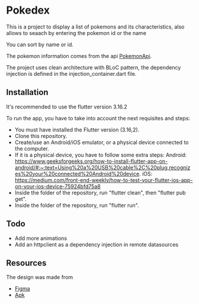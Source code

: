 # Pokedex

This is a project to display a list of pokemons and its characteristics, also allows to seaach by entering the pokemon id or the name

You can sort by name or id.

The pokemon information comes from the api [PokemonApi](https://pokeapi.co/).

The project uses clean architecture with BLoC pattern, the dependency injection is defined in the injection_container.dart file.


## Installation

It's recommended to use the flutter version 3.16.2

To run the app, you have to take into account the next requisites and steps:

* You must have installed the Flutter version (3.16,2).
* Clone this repository.
* Create/use an Android/iOS emulator, or a physical device connected to the computer.
* If it is a physical device, you have to follow some extra steps:
	Android: https://www.geeksforgeeks.org/how-to-install-flutter-app-on-android/#:~:text=Using%20a%20USB%20cable%2C%20plug,recognizes%20your%20connected%20Android%20device.
	iOS: https://medium.com/front-end-weekly/how-to-test-your-flutter-ios-app-on-your-ios-device-75924bfd75a8
* Inside the folder of the repository, run "flutter clean", then "flutter pub get".
* Inside the folder of the repository, run "flutter run".


## Todo
- Add more animations
- Add an httpclient as a dependency injection in remote datasources

## Resources
The design was made from 
- [Figma](https://www.figma.com/file/jIIrEkkQifoCVKLtVoFkK1/Pok%C3%A9dex-(Community)?type=design&mode=design)
- [Apk](https://drive.google.com/file/d/1jAfSWW5W6EPIG_D1bymbfhbZP6MQg_do/view?usp=sharing)


